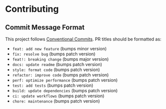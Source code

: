 # Contributing

## Commit Message Format

This project follows [Conventional Commits](https://www.conventionalcommits.org/). PR titles should be formatted as:

- `feat: add new feature` (bumps minor version)
- `fix: resolve bug` (bumps patch version)
- `feat!: breaking change` (bumps major version)
- `docs: update readme` (bumps patch version)
- `style: format code` (bumps patch version)
- `refactor: improve code` (bumps patch version)
- `perf: optimize performance` (bumps patch version)
- `test: add tests` (bumps patch version)
- `build: update dependencies` (bumps patch version)
- `ci: update workflows` (bumps patch version)
- `chore: maintenance` (bumps patch version)
